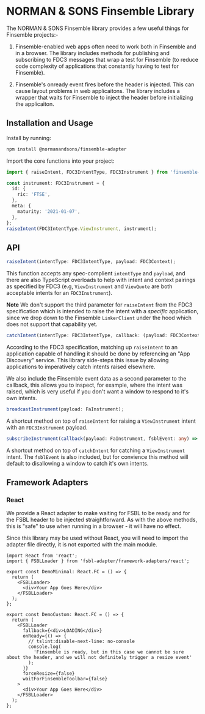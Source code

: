# NORMAN & SONS Finsemble Library

The NORMAN & SONS Finsemble library provides a few useful things for Finsemble projects:-

1. Finsemble-enabled web apps often need to work both in Finsemble and in a browser. The library includes methods for publishing and subscribing to FDC3 messages that wrap a test for Finsemble (to reduce code complexity of applications that constantly having to test for Finsemble).

2. Finsemble's onready event fires before the header is injected. This can cause layout problems in web applicaitons. The library includes a wrapper that waits for Finsemble to inject the header before initializing the applicaiton.

## Installation and Usage

Install by running:

```bash
npm install @normanandsons/finsemble-adapter
```

Import the core functions into your project:

```ts
import { raiseIntent, FDC3IntentType, FDC3Instrument } from 'finsemble-adapter';

const instrument: FDC3Instrument = {
  id: {
    ric: 'FTSE',
  },
  meta: {
    maturity: '2021-01-07',
  },
};
raiseIntent(FDC3IntentType.ViewInstrument, instrument);
```

## API

```ts
raiseIntent(intentType: FDC3IntentType, payload: FDC3Context);
```

This function accepts any spec-complient `intentType` and `payload`, and there are also TypeScript overloads to help with intent and context pairings as specified by FDC3 (e.g, `ViewInstrument` and `ViewQuote` are both acceptable intents for an `FDC3Instrument`).

**Note** We don't support the third parameter for `raiseIntent` from the FDC3 specification which is intended to raise the intent with a _specific_ application, since we drop down to the Finsemble `LinkerClient` under the hood which does not support that capability yet.

```ts
catchIntent(intentType: FDC3IntentType, callback: (payload: FDC3Context, fsblData: any) => void);
```

According to the FDC3 specification, matching up `raiseIntent` to an application capable of handling it should be done by referencing an "App Discovery" service. This library side-steps this issue by allowing applications to imperatively catch intents raised elsewhere.

We also include the Finsemble event data as a second parameter to the callback, this allows you to inspect, for example, where the intent was raised, which is very useful if you don't want a
window to respond to it's own intents.

```ts
broadcastInstrument(payload: FaInstrument);
```

A shortcut method on top of `raiseIntent` for raising a `ViewInstrument` intent with an `FDC3Instrument` payload.

```ts
subscribeInstrument(callback(payload: FaInstrument, fsblEvent: any) => void, allowFromSelf = false);
```

A shortcut method on top of `catchIntent` for catching a `ViewInstrument` intent. The `fsblEvent` is also included, but for convience this method will default to disallowing a window to catch it's own intents.

## Framework Adapters

### React

We provide a React adapter to make waiting for FSBL to be ready and for the FSBL header to be injected straightforward. As with the above methods, this is "safe" to use when running in a browser - it will have no effect.

Since this library may be used without React, you will need to import the adapter file directly, it is not exported with the main module.

```tsx
import React from 'react';
import { FSBLLoader } from 'fsbl-adapter/framework-adapters/react';

export const DemoMinimal: React.FC = () => {
  return (
    <FSBLLoader>
      <div>Your App Goes Here</div>
    </FSBLLoader>
  );
};

export const DemoCustom: React.FC = () => {
  return (
    <FSBLLoader
      fallback={<div>LOADING</div>}
      onReady={() => {
        // tslint:disable-next-line: no-console
        console.log(
          'Finsemble is ready, but in this case we cannot be sure about the header, and we will not definitely trigger a resize event'
        );
      }}
      forceResize={false}
      waitForFinsembleToolbar={false}
    >
      <div>Your App Goes Here</div>
    </FSBLLoader>
  );
};
```
